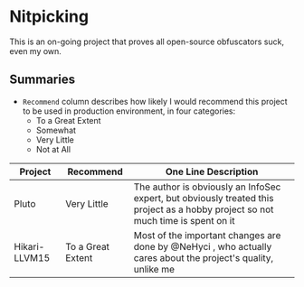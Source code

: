 # Nitpicking
This is an on-going project that proves all open-source obfuscators suck, even my own.

## Summaries

- ``Recommend`` column describes how likely I would recommend this project to be used in production environment, in four categories:
    - To a Great Extent
    - Somewhat
    - Very Little
    - Not at All

| Project | Recommend | One Line Description |
| ------- | --- | -------------------- |
| Pluto | Very Little | The author is obviously an InfoSec expert, but obviously treated this project as a hobby project so not much time is spent on it |
| Hikari-LLVM15 | To a Great Extent | Most of the important changes are done by @NeHyci , who actually cares about the project's quality, unlike me | 